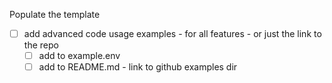 
Populate the template
- [ ] add advanced code usage examples - for all features - or just the link to the repo
  - [ ] add to example.env
  - [ ] add to README.md - link to github examples dir